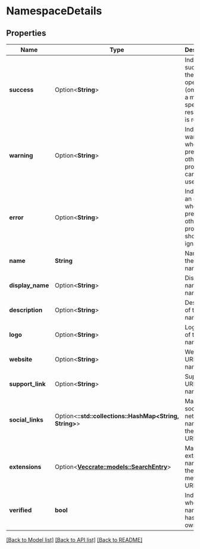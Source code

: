 # NamespaceDetails

## Properties

| Name             | Type                                                          | Description                                                                             | Notes      |
| ---------------- | ------------------------------------------------------------- | --------------------------------------------------------------------------------------- | ---------- |
| **success**      | Option<**String**>                                            | Indicates success of the operation (omitted if a more specific result type is returned) | [optional] |
| **warning**      | Option<**String**>                                            | Indicates a warning; when this is present, other properties can still be used           | [optional] |
| **error**        | Option<**String**>                                            | Indicates an error; when this is present, all other properties should be ignored        | [optional] |
| **name**         | **String**                                                    | Name of the namespace                                                                   |
| **display_name** | Option<**String**>                                            | Display name of the namespace                                                           | [optional] |
| **description**  | Option<**String**>                                            | Description of the namespace                                                            | [optional] |
| **logo**         | Option<**String**>                                            | Logo URL of the namespace                                                               | [optional] |
| **website**      | Option<**String**>                                            | Website URL of the namespace                                                            | [optional] |
| **support_link** | Option<**String**>                                            | Support URL of the namespace                                                            | [optional] |
| **social_links** | Option<**::std::collections::HashMap<String, String>**>       | Map of social network names to their profile URLs                                       | [optional] |
| **extensions**   | Option<[**Vec<crate::models::SearchEntry>**](SearchEntry.md)> | Map of extension names to their metadata URLs                                           | [optional] |
| **verified**     | **bool**                                                      | Indicates whether the namespace has an owner                                            |

[[Back to Model list]](../README.md#documentation-for-models) [[Back to API list]](../README.md#documentation-for-api-endpoints) [[Back to README]](../README.md)
